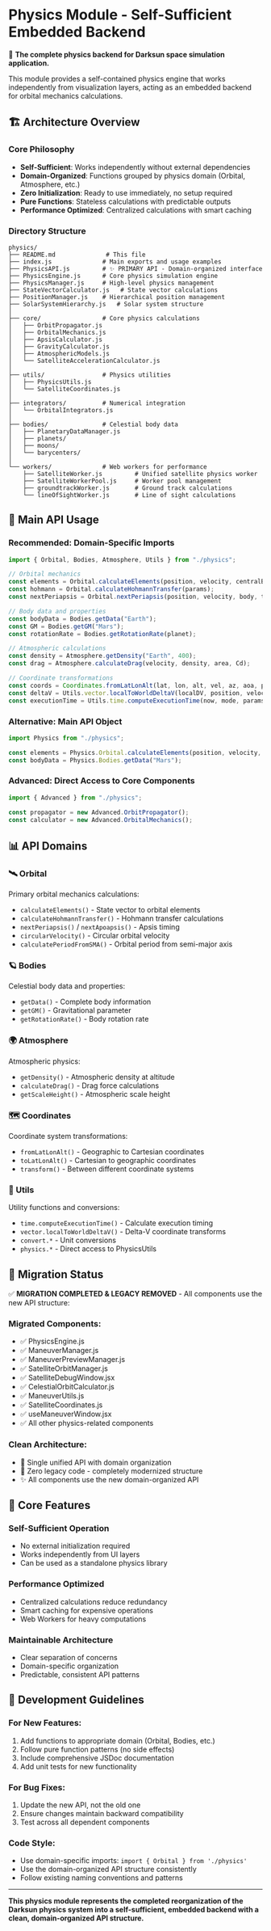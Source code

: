 # Physics Module - Self-Sufficient Embedded Backend

🚀 **The complete physics backend for Darksun space simulation application.**

This module provides a self-contained physics engine that works independently from visualization layers, acting as an embedded backend for orbital mechanics calculations.

## 🏗️ Architecture Overview

### Core Philosophy

- **Self-Sufficient**: Works independently without external dependencies
- **Domain-Organized**: Functions grouped by physics domain (Orbital, Atmosphere, etc.)
- **Zero Initialization**: Ready to use immediately, no setup required
- **Pure Functions**: Stateless calculations with predictable outputs
- **Performance Optimized**: Centralized calculations with smart caching

### Directory Structure

```
physics/
├── README.md              # This file
├── index.js              # Main exports and usage examples
├── PhysicsAPI.js         # ✨ PRIMARY API - Domain-organized interface
├── PhysicsEngine.js      # Core physics simulation engine
├── PhysicsManager.js     # High-level physics management
├── StateVectorCalculator.js   # State vector calculations
├── PositionManager.js    # Hierarchical position management
├── SolarSystemHierarchy.js   # Solar system structure
│
├── core/                 # Core physics calculations
│   ├── OrbitPropagator.js
│   ├── OrbitalMechanics.js
│   ├── ApsisCalculator.js
│   ├── GravityCalculator.js
│   ├── AtmosphericModels.js
│   └── SatelliteAccelerationCalculator.js
│
├── utils/                # Physics utilities
│   ├── PhysicsUtils.js
│   └── SatelliteCoordinates.js
│
├── integrators/          # Numerical integration
│   └── OrbitalIntegrators.js
│
├── bodies/               # Celestial body data
│   ├── PlanetaryDataManager.js
│   ├── planets/
│   ├── moons/
│   └── barycenters/
│
└── workers/              # Web workers for performance
    ├── SatelliteWorker.js         # Unified satellite physics worker
    ├── SatelliteWorkerPool.js     # Worker pool management
    ├── groundtrackWorker.js       # Ground track calculations
    └── lineOfSightWorker.js       # Line of sight calculations
```

## 🎯 Main API Usage

### Recommended: Domain-Specific Imports

```javascript
import { Orbital, Bodies, Atmosphere, Utils } from "./physics";

// Orbital mechanics
const elements = Orbital.calculateElements(position, velocity, centralBody);
const hohmann = Orbital.calculateHohmannTransfer(params);
const nextPeriapsis = Orbital.nextPeriapsis(position, velocity, body, time);

// Body data and properties
const bodyData = Bodies.getData("Earth");
const GM = Bodies.getGM("Mars");
const rotationRate = Bodies.getRotationRate(planet);

// Atmospheric calculations
const density = Atmosphere.getDensity("Earth", 400);
const drag = Atmosphere.calculateDrag(velocity, density, area, Cd);

// Coordinate transformations
const coords = Coordinates.fromLatLonAlt(lat, lon, alt, vel, az, aoa, planet);
const deltaV = Utils.vector.localToWorldDeltaV(localDV, position, velocity);
const executionTime = Utils.time.computeExecutionTime(now, mode, params);
```

### Alternative: Main API Object

```javascript
import Physics from "./physics";

const elements = Physics.Orbital.calculateElements(position, velocity, body);
const bodyData = Physics.Bodies.getData("Mars");
```

### Advanced: Direct Access to Core Components

```javascript
import { Advanced } from "./physics";

const propagator = new Advanced.OrbitPropagator();
const calculator = new Advanced.OrbitalMechanics();
```

## 📊 API Domains

### 🛰️ Orbital

Primary orbital mechanics calculations:

- `calculateElements()` - State vector to orbital elements
- `calculateHohmannTransfer()` - Hohmann transfer calculations
- `nextPeriapsis()` / `nextApoapsis()` - Apsis timing
- `circularVelocity()` - Circular orbital velocity
- `calculatePeriodFromSMA()` - Orbital period from semi-major axis

### 🪐 Bodies

Celestial body data and properties:

- `getData()` - Complete body information
- `getGM()` - Gravitational parameter
- `getRotationRate()` - Body rotation rate

### 🌍 Atmosphere

Atmospheric physics:

- `getDensity()` - Atmospheric density at altitude
- `calculateDrag()` - Drag force calculations
- `getScaleHeight()` - Atmospheric scale height

### 🗺️ Coordinates

Coordinate system transformations:

- `fromLatLonAlt()` - Geographic to Cartesian coordinates
- `toLatLonAlt()` - Cartesian to geographic coordinates
- `transform()` - Between different coordinate systems

### 🔧 Utils

Utility functions and conversions:

- `time.computeExecutionTime()` - Calculate execution timing
- `vector.localToWorldDeltaV()` - Delta-V coordinate transforms
- `convert.*` - Unit conversions
- `physics.*` - Direct access to PhysicsUtils

## 🚀 Migration Status

✅ **MIGRATION COMPLETED & LEGACY REMOVED** - All components use the new API structure:

### Migrated Components:

- ✅ PhysicsEngine.js
- ✅ ManeuverManager.js
- ✅ ManeuverPreviewManager.js
- ✅ SatelliteOrbitManager.js
- ✅ SatelliteDebugWindow.jsx
- ✅ CelestialOrbitCalculator.js
- ✅ ManeuverUtils.js
- ✅ SatelliteCoordinates.js
- ✅ useManeuverWindow.jsx
- ✅ All other physics-related components

### Clean Architecture:

- 🎯 Single unified API with domain organization
- 🚀 Zero legacy code - completely modernized structure
- ✨ All components use the new domain-organized API

## 🔬 Core Features

### Self-Sufficient Operation

- No external initialization required
- Works independently from UI layers
- Can be used as a standalone physics library

### Performance Optimized

- Centralized calculations reduce redundancy
- Smart caching for expensive operations
- Web Workers for heavy computations

### Maintainable Architecture

- Clear separation of concerns
- Domain-specific organization
- Predictable, consistent API patterns

## 📝 Development Guidelines

### For New Features:

1. Add functions to appropriate domain (Orbital, Bodies, etc.)
2. Follow pure function patterns (no side effects)
3. Include comprehensive JSDoc documentation
4. Add unit tests for new functionality

### For Bug Fixes:

1. Update the new API, not the old one
2. Ensure changes maintain backward compatibility
3. Test across all dependent components

### Code Style:

- Use domain-specific imports: `import { Orbital } from './physics'`
- Use the domain-organized API structure consistently
- Follow existing naming conventions and patterns

---

**This physics module represents the completed reorganization of the Darksun physics system into a self-sufficient, embedded backend with a clean, domain-organized API structure.**
